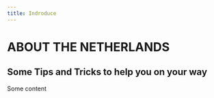 ```yaml
---
title: Indroduce
---
```


<h1>ABOUT THE NETHERLANDS</h1>
<h2> Some Tips and Tricks to help you on your way</h2>

<p>Some content</p>


